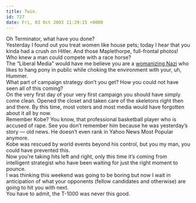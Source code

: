 ```yaml
---
title: Twin.
id: 727
date: Fri, 03 Oct 2003 11:29:15 +0000
---
```


Oh Terminator, what have you done?  
 Yesterday I found out you treat women like house pets; today I hear that you kinda had a crush on Hitler. And those Maplethorpe, full-frontal photos! Who knew a man could compete with a race horse?  
 The “Liberal Media” would have me believe you are a [womanizing Nazi](http://www.stuff.co.nz/stuff/0,2106,2680149a12,00.html) who likes to hang pony in public while choking the environment with your, uh, Hummer.  
 What part of campaign strategy don’t you get? How you could not have seen all of this coming?  
 On the very first day of your very first campaign you should have simply come clean. Opened the closet and taken care of the skeletons right then and there. By this time, most voters and most media would have forgotten about it all by now.  
 Remember Kobe? You know, that professional basketball player who is accused of rape. See you don’t remember him because he was yesterday’s story — old news. He doesn’t even rank in Yahoo News Most Popular anymore.  
 Kobe was rescued by world events beyond his control, but you my man, you could have prevented this.  
 Now you’re taking hits left and right, only this time it’s coming from intelligent strategist who have been waiting for just the right moment to pounce.  
 I was thinking this weekend was going to be boring but now I wait in anticipation of what your opponents (fellow candidates and otherwise) are going to hit you with next.  
 You have to admit, the T-1000 was never this good.


